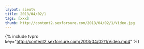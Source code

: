 ```yaml
--- 
layout: sieutv
title: 2013/04/02/1
tags: [xxx]
thumb: http://content2.sexforsure.com/2013/04/02/1/Video.jpg
---
```

{% include tvpro key="http://content2.sexforsure.com/2013/04/02/1/Video.mp4" %} 
